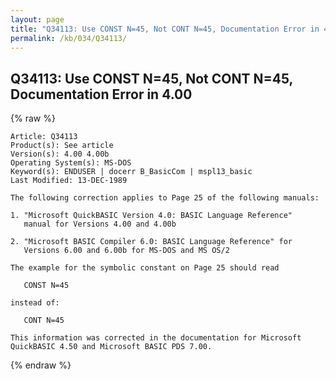 ```yaml
---
layout: page
title: "Q34113: Use CONST N=45, Not CONT N=45, Documentation Error in 4.00"
permalink: /kb/034/Q34113/
---
```


## Q34113: Use CONST N=45, Not CONT N=45, Documentation Error in 4.00

{% raw %}

	Article: Q34113
	Product(s): See article
	Version(s): 4.00 4.00b
	Operating System(s): MS-DOS
	Keyword(s): ENDUSER | docerr B_BasicCom | mspl13_basic
	Last Modified: 13-DEC-1989
	
	The following correction applies to Page 25 of the following manuals:
	
	1. "Microsoft QuickBASIC Version 4.0: BASIC Language Reference"
	   manual for Versions 4.00 and 4.00b
	
	2. "Microsoft BASIC Compiler 6.0: BASIC Language Reference" for
	   Versions 6.00 and 6.00b for MS-DOS and MS OS/2
	
	The example for the symbolic constant on Page 25 should read
	
	   CONST N=45
	
	instead of:
	
	   CONT N=45
	
	This information was corrected in the documentation for Microsoft
	QuickBASIC 4.50 and Microsoft BASIC PDS 7.00.

{% endraw %}
